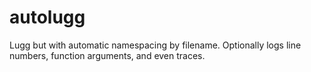 # autolugg
Lugg but with automatic namespacing by filename. Optionally logs line numbers, function arguments, and even traces.
